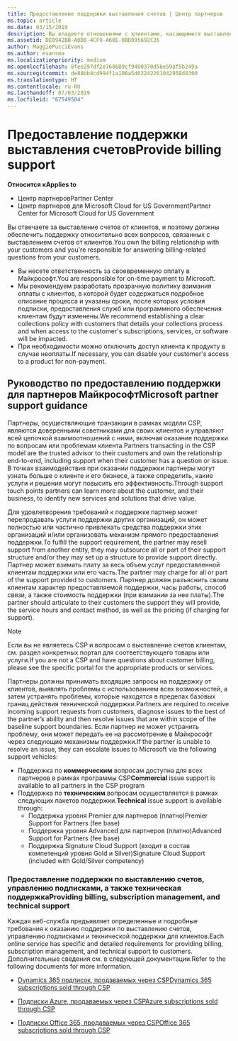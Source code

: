 ```yaml
---
title: Предоставление поддержки выставления счетов | Центр партнеров
ms.topic: article
ms.date: 03/15/2019
description: Вы владеете отношениями с клиентами, касающимися выставления счетов, и обеспечиваете клиентам полную поддержку по всем вопросам, связанным с выставлением счетов.
ms.assetid: DE0942BB-A0D0-4CF9-A60E-0BD095692C26
author: MaggiePucciEvans
ms.author: evansma
ms.localizationpriority: medium
ms.openlocfilehash: 8fee297df2e768609cf9480370d56e59af5b249a
ms.sourcegitcommit: de88bb4cd994f1a106a5d02242261042958d4300
ms.translationtype: HT
ms.contentlocale: ru-RU
ms.lasthandoff: 07/03/2019
ms.locfileid: "67549504"
---
```

# <a name="provide-billing-support"></a><span data-ttu-id="3f54f-103">Предоставление поддержки выставления счетов</span><span class="sxs-lookup"><span data-stu-id="3f54f-103">Provide billing support</span></span>

<span data-ttu-id="3f54f-104">**Относится к**</span><span class="sxs-lookup"><span data-stu-id="3f54f-104">**Applies to**</span></span>

-  <span data-ttu-id="3f54f-105">Центр партнеров</span><span class="sxs-lookup"><span data-stu-id="3f54f-105">Partner Center</span></span>
-  <span data-ttu-id="3f54f-106">Центр партнеров для Microsoft Cloud for US Government</span><span class="sxs-lookup"><span data-stu-id="3f54f-106">Partner Center for Microsoft Cloud for US Government</span></span>


<span data-ttu-id="3f54f-107">Вы отвечаете за выставление счетов от клиентов, и поэтому должны обеспечить поддержку относительно всех вопросов, связанных с выставлением счетов от клиентов.</span><span class="sxs-lookup"><span data-stu-id="3f54f-107">You own the billing relationship with your customers and you're responsible for answering billing-related questions from your customers.</span></span>

-   <span data-ttu-id="3f54f-108">Вы несете ответственность за своевременную оплату в Майкрософт.</span><span class="sxs-lookup"><span data-stu-id="3f54f-108">You are responsible for on-time payment to Microsoft.</span></span>
-   <span data-ttu-id="3f54f-109">Мы рекомендуем разработать прозрачную политику взимания оплаты с клиентов, в которой будет содержаться подробное описание процесса и указаны сроки, после которых условия подписки, предоставления служб или программного обеспечения клиентам будут изменены.</span><span class="sxs-lookup"><span data-stu-id="3f54f-109">We recommend establishing a clear collections policy with customers that details your collections process and when access to the customer's subscriptions, services, or software will be impacted.</span></span>
-   <span data-ttu-id="3f54f-110">При необходимости можно отключить доступ клиента к продукту в случае неоплаты.</span><span class="sxs-lookup"><span data-stu-id="3f54f-110">If necessary, you can disable your customer's access to a product for non-payment.</span></span>

## <a name="microsoft-partner-support-guidance"></a><span data-ttu-id="3f54f-111">Руководство по предоставлению поддержки для партнеров Майкрософт</span><span class="sxs-lookup"><span data-stu-id="3f54f-111">Microsoft partner support guidance</span></span>

<span data-ttu-id="3f54f-112">Партнеры, осуществляющие транзакции в рамках модели CSP, являются доверенными советниками для своих клиентов и управляют всей цепочкой взаимоотношений с ними, включая оказание поддержки по вопросам или проблемам клиента.</span><span class="sxs-lookup"><span data-stu-id="3f54f-112">Partners transacting in the CSP model are the trusted advisor to their customers and own the relationship end-to-end, including support when their customer has a question or issue.</span></span> <span data-ttu-id="3f54f-113">В точках взаимодействия при оказании поддержки партнеры могут узнать больше о клиенте и его бизнесе, а также определить, какие услуги и решения могут повысить его эффективность.</span><span class="sxs-lookup"><span data-stu-id="3f54f-113">Through support touch points partners can learn more about the customer, and their business, to identify new services and solutions that drive value.</span></span>

<span data-ttu-id="3f54f-114">Для удовлетворения требований к поддержке партнер может перепродавать услуги поддержки других организаций, он может полностью или частично привлекать средства поддержки этих организаций и/или организовать механизм прямого предоставления поддержки.</span><span class="sxs-lookup"><span data-stu-id="3f54f-114">To fulfill the support requirement, the partner may resell support from another entity, they may outsource all or part of their support structure and/or they may set up a structure to provide support directly.</span></span>  <span data-ttu-id="3f54f-115">Партнер может взимать плату за весь объем услуг предоставленной клиентам поддержки или его часть.</span><span class="sxs-lookup"><span data-stu-id="3f54f-115">The partner may charge for all or part of the support provided to customers.</span></span> <span data-ttu-id="3f54f-116">Партнер должен разъяснить своим клиентам характер предоставляемой поддержки, часы работы, способ связи, а также стоимость поддержки (при взимании за нее платы).</span><span class="sxs-lookup"><span data-stu-id="3f54f-116">The partner should articulate to their customers the support they will provide, the service hours and contact method, as well as the pricing (if charging for support).</span></span> 

>[!Note]
><span data-ttu-id="3f54f-117">Если вы не являетесь CSP и вопросам о выставление счетов клиентам, см. раздел конкретных портал для соответствующего товары или услуги.</span><span class="sxs-lookup"><span data-stu-id="3f54f-117">If you are not a CSP and have questions about customer billing, please see the specific portal for the appropriate products or services.</span></span>

<span data-ttu-id="3f54f-118">Партнеры должны принимать входящие запросы на поддержку от клиентов, выявлять проблемы с использованием всех возможностей, а затем устранять проблемы, которые находятся в пределах базовых границ действия технической поддержки.</span><span class="sxs-lookup"><span data-stu-id="3f54f-118">Partners are required to receive incoming support requests from customers, diagnose issues to the best of the partner’s ability and then resolve issues that are within scope of the baseline support boundaries.</span></span> <span data-ttu-id="3f54f-119">Если партнер не может устранить проблему, они может передать ее на рассмотрение в Майкрософт через следующие механизмы поддержки.</span><span class="sxs-lookup"><span data-stu-id="3f54f-119">If the partner is unable to resolve an issue, they can escalate issues to Microsoft via the following support vehicles:</span></span>

- <span data-ttu-id="3f54f-120">Поддержка по **коммерческим** вопросам доступна для всех партнеров в рамках программы CSP</span><span class="sxs-lookup"><span data-stu-id="3f54f-120">**Commercial** issue support is available to all partners in the CSP program</span></span>
-   <span data-ttu-id="3f54f-121">Поддержка по **техническим** вопросам осуществляется в рамках следующих пакетов поддержки.</span><span class="sxs-lookup"><span data-stu-id="3f54f-121">**Technical** issue support is available through:</span></span>
    -   <span data-ttu-id="3f54f-122">Поддержка уровня Premier для партнеров (платно)</span><span class="sxs-lookup"><span data-stu-id="3f54f-122">Premier Support for Partners (fee base)</span></span>
    -   <span data-ttu-id="3f54f-123">Поддержка уровня Advanced для партнеров (платно)</span><span class="sxs-lookup"><span data-stu-id="3f54f-123">Advanced Support for Partners (fee base)</span></span>
    -   <span data-ttu-id="3f54f-124">Поддержка Signature Cloud Support (входит в состав компетенций уровня Gold и Silver)</span><span class="sxs-lookup"><span data-stu-id="3f54f-124">Signature Cloud Support (included with Gold/Silver competency)</span></span>

### <a name="providing-billing-subscription-management-and-technical-support"></a><span data-ttu-id="3f54f-125">Предоставление поддержки по выставлению счетов, управлению подписками, а также техническая поддержка</span><span class="sxs-lookup"><span data-stu-id="3f54f-125">Providing billing, subscription management, and technical support</span></span> 

<span data-ttu-id="3f54f-126">Каждая веб-служба предъявляет определенные и подробные требования к оказанию поддержки по выставлению счетов, управлению подписками и технической поддержки для клиентов.</span><span class="sxs-lookup"><span data-stu-id="3f54f-126">Each online service has specific and detailed requirements for providing billing, subscription management, and technical support to customers.</span></span> <span data-ttu-id="3f54f-127">Дополнительные сведения см. в следующей документации.</span><span class="sxs-lookup"><span data-stu-id="3f54f-127">Refer to the following documents for more information.</span></span>

-   [<span data-ttu-id="3f54f-128">Dynamics 365 подписок, продаваемых через CSP</span><span class="sxs-lookup"><span data-stu-id="3f54f-128">Dynamics 365 subscriptions sold through CSP</span></span>](https://www.microsoftpartnercommunity.com/t5/CSP/Microsoft-Partner-Support-Guidance/m-p/5262#M30)

-   [<span data-ttu-id="3f54f-129">Подписки Azure, продаваемых через CSP</span><span class="sxs-lookup"><span data-stu-id="3f54f-129">Azure subscriptions sold through CSP</span></span>](https://www.microsoftpartnercommunity.com/t5/CSP/Microsoft-Partner-Support-Guidance/m-p/5263#M31)

-   [<span data-ttu-id="3f54f-130">Подписки Office 365, продаваемых через CSP</span><span class="sxs-lookup"><span data-stu-id="3f54f-130">Office 365 subscriptions sold through CSP</span></span>](https://www.microsoftpartnercommunity.com/t5/CSP/Microsoft-Partner-Support-Guidance/m-p/5264#M32)
 


